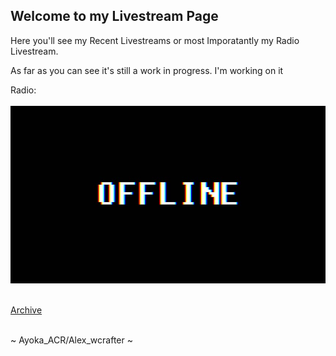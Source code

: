 ## Welcome to my Livestream Page

Here you'll see my Recent Livestreams or most Imporatantly my Radio Livestream.

As far as you can see it's still a work in progress. I'm working on it

Radio: <br> <br>
![Offline](https://github.com/alexwcrafter/livestreams/blob/gh-pages/1.jpg?raw=true)<br> <br>

[Archive](https://ayokaacr.tk/archive)

<br>
~ Ayoka_ACR/Alex_wcrafter ~
